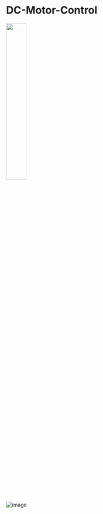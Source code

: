 # DC-Motor-Control
<img align="center" width=33% src=https://user-images.githubusercontent.com/113368613/215935265-a4c17ec2-bada-4e5f-96e2-8b300fae6346.png >

![image](https://user-images.githubusercontent.com/113368613/215935932-8b3718aa-db3f-4ab0-8ae2-0e8f93fdb5ea.png)


